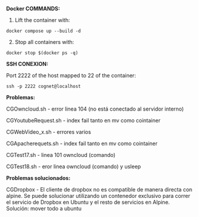 **Docker COMMANDS:**

1. Lift the container with:
```
docker compose up --build -d
```
2. Stop all containers with: 
```
docker stop $(docker ps -q)
```

**SSH CONEXION:**

Port 2222 of the host mapped to 22 of the container:
```
ssh -p 2222 cognet@localhost
```


**Problemas:**

CGOwncloud.sh - error linea 104 (no está conectado al servidor interno)

CGYoutubeRequest.sh - index fail tanto en mv como cointainer

CGWebVideo_x.sh - errores varios

CGApacherequets.sh - index fail tanto en mv como cointainer

CGTest17.sh - linea 101 owncloud (comando)

CGTest18.sh - eror linea owncloud (comando) y usleep

**Problemas solucionados:**

CGDropbox - El cliente de dropbox no es compatible de manera directa con alpine. Se puede solucionar utilizando un contenedor exclusivo para correr el servicio de Dropbox en Ubuntu y el resto de servicios en Alpine. Solución: mover todo a ubuntu


